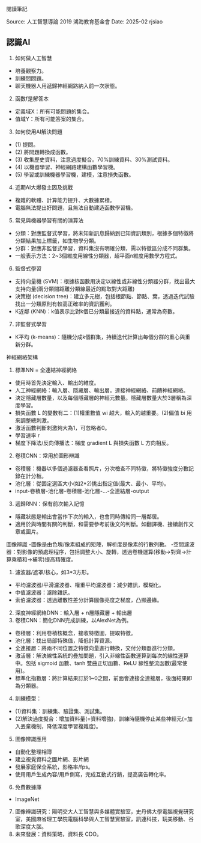 閱讀筆記

Source: 人工智慧導論 2019 鴻海教育基金會 
Date: 2025-02
rjsiao

認識AI
-
1. 如何做人工智慧
- 培養觀察力。
- 訓練問問題。
- 聊天機器人用遞歸神經網路納入前一次狀態。
2. 函數f是解答本
- 定義域X：所有可能問題的集合。
- 值域Y：所有可能答案的集合。
3. 如何使用AI解決問題
- (1) 提問。
- (2) 將問題轉換成函數。
- (3) 收集歷史資料，注意過度擬合。70%訓練資料、30%測試資料。
- (4) 以機器學習、神經網路建構函數學習機。
- (5) 學習或訓練機器學習機，建模，注意損失函數。
4. 近期AI大爆發主因及挑戰
- 複雜的軟體、計算能力提升、大數據累積。
- 電腦無法提出好問題，且無法自動建造函數學習機。
5. 常見與機器學習有關的演算法
- 分類：對應監督式學習，將未知新訊息歸納到已知資訊類別，根據多個特徵將分類結果加上標籤，如生物學分類。
- 分群：對應非監督式學習，資料集沒有明確分類，需以特徵區分成不同群集。
- 一般表示方法：2~3個維度用線性分類器，超平面n維度用數學方程式。
6. 監督式學習
- 支持向量機 (SVM)：根據核函數用決定以線性或非線性分類器分群，找出最大支持向量(兩分類間距離分類線最近的點取對大距離)
- 決策樹 (decision tree)：建立多元樹，包括根節點、節點、葉，透過迭代試驗找出一分類原則有較高正確率的資訊獲利。
- K近鄰 (KNN)：k值表示比對k個已分類最接近的資料點，通常為奇數。
7. 非監督式學習
- K平均 (k-means)：隨機分成k個群集，持續迭代計算出每個分群的重心與重新分群。

神經網絡架構
1. 標準NN = 全連結神經網絡
- 使用時首先決定輸入、輸出的維度。
- 人工神經網絡：輸入層、隱藏層、輸出層。連接神經網絡、前饋神經網絡。
- 決定隱藏層數量，以及每個隱藏層的神經元數量。隱藏層數量大於3層稱為深度學習。
- 損失函數 L 的變數有二：(1)權重數值 wi 越大，輸入的越重要。(2)偏值 bi 用來調整總刺激。
- 激活函數判斷刺激夠大為1，可忽略者0。
- 學習速率 r 
- 梯度下降法/反向傳播法：梯度 gradient L 與損失函數 L 方向相反。
2. 卷積CNN：常用於圖形辨識
- 卷積層：機器以多個過濾器查看照片，分次檢查不同特徵，將特徵強度分數記錄在計分板。
- 池化層：從固定選區大小(如2*2)挑出指定值(最大、最小、平均)。
- input-卷積層-池化層-卷積層-池化層-...-全連結層-output
3. 遞歸RNN：保有前次輸入記憶
- 隱藏狀態是輸出會當作下次的輸入，也會同時傳給同一層鄰居。
- 適用於與時間有關的判斷，和需要參考前後文的判斷。如翻譯機、接續創作文章或圖片。

圖像辨識
-圖像是由色塊/像素組成的矩陣，解析度是像素的行數列數。
-空間濾波器：對影像的預處理程序，包括調整大小、旋轉，透過卷機運算(移動->對齊->計算乘積和->補零)提高精確度。
1. 濾波器/遮罩/核心，如3*3方形。
- 平均濾波器/平滑濾波器、權重平均濾波器：減少雜訊，模糊化。
- 中值濾波器：濾除雜訊。
- 索伯濾波器：透過離散性差分計算圖像亮度之梯度，凸顯邊緣。
2. 深度神經網絡DNN：輸入層 + n層隱藏層 + 輸出層
3. 卷積CNN：簡化DNN完成訓練，以AlexNet為例。
- 卷積層：利用卷積核概念，接收特徵圖，提取特徵。
- 池化層：找出局部特殊值，降低計算資源。
- 全連接層：將兩不同位置之特徵向量進行轉換，交付分類器進行分類。
- 激活層：解決線性系統的疊加問題，引入非線性函數運算到每次的線性運算中。包括 sigmoid 函數、tanh 雙曲正切函數、ReLU 線性整流函數(最常使用)。
- 標準化指數層：將計算結果訂於1~0之間，前面會連接全連接層，後面結果即為分類器。
4. 訓練模型：
- (1)資料集：訓練集、驗證集、測試集。
- (2)解決過度擬合：增加資料量(=資料增強)，訓練時隨機停止某些神經元(=加入丟棄機制，降低深度學習複雜度)。
5. 圖像辨識應用
- 自動化整理相簿
- 建立視覺資料之圖片網、影片網
- 發展家庭保全系統，影格率/fps。
- 使用用戶生成內容/用戶側寫，完成互動式行銷，提高廣告轉化率。
6. 免費數據庫
- ImageNet
7. 圖像辨識研究：陽明交大人工智慧與多媒體實驗室，史丹佛大學電腦視覺研究室，美國麻省理工學院電腦科學與人工智慧實驗室，訊連科技，玩美移動、谷歌深度大腦。
8. 未來發展：資料策略，資料長 CDO。



